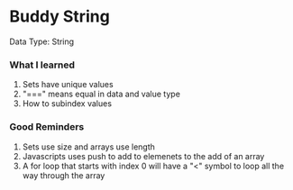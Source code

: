 <h1>Buddy String</h1>

<p style=‘color:blue’>Data Type: String</p>

<h3>What I learned</h3>	
    <ol>
		<li>Sets have unique values</li>
		<li>"===" means equal in data and value type</li>
		<li>How to subindex values</li>	
    </ol>
        
<h3>Good Reminders</h3>	
    <ol>
		<li>Sets use size and arrays use length</li>
		<li>Javascripts uses push to add to elemenets to the add of an array</li>
		<li>A for loop that starts with index 0 will have a "<" symbol to loop all the way through the array</li>
	</ol>